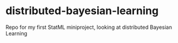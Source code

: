 # distributed-bayesian-learning
Repo for my first StatML miniproject, looking at distributed Bayesian Learning
